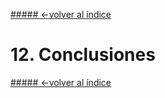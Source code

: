 [##### <-volver al índice](../README.md#indice)

# 12. Conclusiones
[##### <-volver al índice](../README.md#indice)